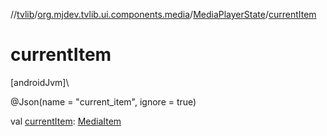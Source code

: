 //[tvlib](../../../index.md)/[org.mjdev.tvlib.ui.components.media](../index.md)/[MediaPlayerState](index.md)/[currentItem](current-item.md)

# currentItem

[androidJvm]\

@Json(name = &quot;current_item&quot;, ignore = true)

val [currentItem](current-item.md): [MediaItem](https://developer.android.com/reference/kotlin/androidx/media3/common/MediaItem.html)
